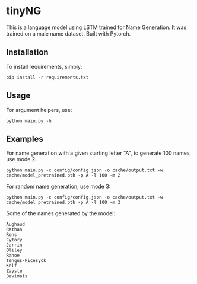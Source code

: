 # tinyNG
This is a language model using LSTM trained for Name Generation. It was trained on a male name dataset. Built with Pytorch.

## Installation
To install requirements, simply:
```
pip install -r requirements.txt
```

## Usage
For argument helpers, use:
```
python main.py -h
```

## Examples
For name generation with a given starting letter "A", to generate 100 names, use mode 2:
```
python main.py -c config/config.json -o cache/output.txt -w cache/model_pretrained.pth -p A -l 100 -m 2
```
For random name generation, use mode 3:
```
python main.py -c config/config.json -o cache/output.txt -w cache/model_pretrained.pth -p A -l 100 -m 3
```

Some of the names generated by the model:
```
Aughaud
Rathan
Rens
Cytory
Jarrin
Oliley
Rahoe
Tengus-Picesyck
Kelf
Zayste
Bavimais
```
